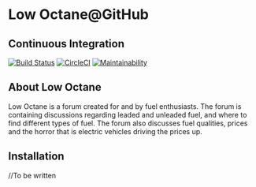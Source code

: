 # Low Octane@GitHub
## Continuous Integration

[![Build Status](https://scrutinizer-ci.com/g/Lundmarks/low-octane/badges/build.png?b=main)](https://scrutinizer-ci.com/g/Lundmarks/low-octane/build-status/main) [![CircleCI](https://circleci.com/gh/Lundmarks/low-octane.svg?style=svg)](https://app.circleci.com/pipelines/github/Lundmarks/low-octane) [![Maintainability](https://api.codeclimate.com/v1/badges/c8986a3392f396b90742/maintainability)](https://codeclimate.com/github/Lundmarks/low-octane/maintainability)


## About Low Octane

Low Octane is a forum created for and by fuel enthusiasts. The forum is containing discussions regarding leaded and unleaded fuel, and where to find different types of fuel. The forum also discusses fuel qualities, prices and the horror that is electric vehicles driving the prices up.

## Installation

//To be written
